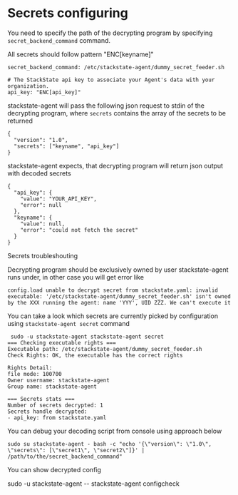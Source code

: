 
# Secrets configuring

You need to specify the path of the decrypting program by specifying `secret_backend_command`
command.

All secrets should follow pattern "ENC[keyname]" 

```
secret_backend_command: /etc/stackstate-agent/dummy_secret_feeder.sh

# The StackState api key to associate your Agent's data with your organization.
api_key: "ENC[api_key]"

```

stackstate-agent will pass the following json request to stdin of the decrypting program,
where `secrets` contains the array of the secrets to be returned

```
{
  "version": "1.0",
  "secrets": ["keyname", "api_key"]
}
```

stackstate-agent expects, that decrypting program will return json output with
decoded secrets

```
{
  "api_key": {
    "value": "YOUR_API_KEY",
    "error": null
  },
  "keyname": {
    "value": null,
    "error": "could not fetch the secret"
  }
}
```

Secrets troubleshouting

Decrypting program should be exclusively owned by user stackstate-agent runs under,
in other case you will get error like

```
config.load unable to decrypt secret from stackstate.yaml: invalid executable: '/etc/stackstate-agent/dummy_secret_feeder.sh' isn't owned by the XXX running the agent: name 'YYY', UID ZZZ. We can't execute it
```

You can take a look which secrets are currently picked
by configuration using `stackstate-agent secret` command

```
 sudo -u stackstate-agent stackstate-agent secret
=== Checking executable rights ===
Executable path: /etc/stackstate-agent/dummy_secret_feeder.sh
Check Rights: OK, the executable has the correct rights

Rights Detail:
file mode: 100700
Owner username: stackstate-agent
Group name: stackstate-agent

=== Secrets stats ===
Number of secrets decrypted: 1
Secrets handle decrypted:
- api_key: from stackstate.yaml

```

You can debug your decoding script from console using approach below

```
sudo su stackstate-agent - bash -c "echo '{\"version\": \"1.0\", \"secrets\": [\"secret1\", \"secret2\"]}' | /path/to/the/secret_backend_command"
```

You can show decrypted config

sudo -u stackstate-agent -- stackstate-agent configcheck